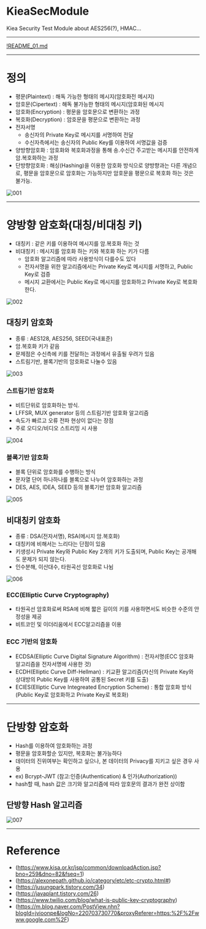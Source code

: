 # KieaSecModule
Kiea Security Test Module about AES256(?), HMAC...

---
[!README_01.md](./README_01.md)


---
# 정의

- 평문(Plaintext) : 해독 가능한 형태의 메시지(암호화전 메시지)
- 암호문(Cipertext) : 해독 불가능한 형태의 메시지(암호화된 메시지
- 암호화(Encryption) : 평문을 암호문으로 변환하는 과정
- 복호화(Decryption) : 암호문을 평문으로 변환하는 과정
- 전자서명
  - 송신자의 Private Key로 메시지를 서명하여 전달
  - 수신자측에서는 송신자의 Public Key를 이용하여 서명값을 검증
- 양방향암호화 : 암호화와 복호화과정을 통해 송.수신간 주고받는 메시지를 안전하게 암.복호화하는 과정
- 단방향암호화 : 해싱(Hashing)을 이용한 암호화 방식으로 양방향과는 다른 개념으로, 평문을 암호문으로 암호화는 가능하지만 암호문을 평문으로 복호화 하는 것은 불가능.

![001](001.png)

---
# 양방향 암호화(대칭/비대칭 키)

- 대칭키 : 같은 키를 이용하여 메시지를 암.복호화 하는 것
- 비대칭키 : 메시지를 암호화 하는 키와 복호화 하는 키가 다름
  - 암호화 알고리즘에 따라 사용방식이 다를수도 있다
  - 전자서명을 위한 알고리즘에서는 Private Key로 메시지를 서명하고, Public Key로 검증
  - 메시지 교환에서는 Public Key로 메시지를 암호화하고 Private Key로 복호화한다.

![002](002.png)

## 대칭키 암호화

- 종류 : AES128, AES256, SEED(국내표준)
- 암.복호화 키가 같음
- 문제점은 수신측에 키를 전달하는 과정에서 유출될 우려가 있음
- 스트림기반, 블록기반의 암호화로 나눌수 있음

![003](003.png)

### 스트림기반 암호화

- 비트단위로 암호화하는 방식.
- LFFSR, MUX generator 등의 스트림기반 암호화 알고리즘
- 속도가 빠르고 오류 전파 현상이 없다는 장점
- 주로 오디오/비디오 스트리밍 시 사용

![004](004.png)

### 블록기반 암호화

- 블록 단위로 암호화를 수행하는 방식
- 문자열 단어 하나하나를 블록으로 나누어 암호화하는 과정
- DES, AES, IDEA, SEED 등의 블록기반 암호화 알고리즘

![005](005.png)

## 비대칭키 암호화
- 종류 : DSA(전자서명), RSA(메시지 암.복호화)
- 대칭키에 비해서는 느리다는 단점이 있음
- 키생성시 Private Key와 Public Key 2개의 키가 도출되며, Public Key는 공개해도 문제가 되지 않는다.
- 인수분해, 이산대수, 타원곡선 암호화로 나뉨

![006](006.png)

### ECC(Elliptic Curve Cryptography)

- 타원곡선 암호화로써 RSA에 비해 짧은 길이의 키를 사용하면서도 비슷한 수준의 안정성을 제공
- 비트코인 및 이더리움에서 ECC알고리즘을 이용

### ECC 기반의 암호화

- ECDSA(Elliptic Curve Digital Signature Algorithm)
  : 전자서명(ECC 암호화 알고리즘을 전자서명에 사용한 것)
- ECDH(Elliptic Curve Diff-Hellman)
  : 키교환 알고리즘(자신의 Private Key와 상대방의 Public Key를 사용하여 공통된 Secret 키를 도출)
- ECIES(Elliptic Curve Integreated Encryption Scheme)
  : 통합 암호화 방식(Public Key로 암호화하고 Private Key로 복호화)

---
# 단방향 암호화
- Hash를 이용하여 암호화하는 과정
- 평문을 암호화할순 있지만, 복호화는 불가능하다
- 데이터의 진위여부는 확인하고 싶으나, 본 데이터의 Privacy를 지키고 싶은 경우 사용
- ex) Bcrypt-JWT (참고:인증(Authentication) & 인가(Authorization))
- hash할 때, hash 값은 크기와 알고리즘에 따라 암호문의 결과가 완전 상이함

## 단방향 Hash 알고리즘

![007](007.png)

---
# Reference

- (https://www.kisa.or.kr/jsp/common/downloadAction.jsp?bno=259&dno=82&fseq=1)
- (https://alexonepath.github.io/category/etc/etc-crypto.html#)
- (https://jusungpark.tistory.com/34)
- (https://javaplant.tistory.com/26)
- (https://www.twilio.com/blog/what-is-public-key-cryptography)
- (https://m.blog.naver.com/PostView.nhn?blogId=jvioonpe&logNo=220703730770&proxyReferer=https:%2F%2Fwww.google.com%2F)









